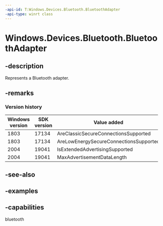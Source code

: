```yaml
---
-api-id: T:Windows.Devices.Bluetooth.BluetoothAdapter
-api-type: winrt class
---
```


<!-- Class syntax.
public class BluetoothAdapter 
-->

# Windows.Devices.Bluetooth.BluetoothAdapter

## -description
Represents a Bluetooth adapter.

## -remarks

### Version history

| Windows version | SDK version | Value added |
| -- | -- | -- |
| 1803 | 17134 | AreClassicSecureConnectionsSupported |
| 1803 | 17134 | AreLowEnergySecureConnectionsSupported |
| 2004 | 19041 | IsExtendedAdvertisingSupported |
| 2004 | 19041 | MaxAdvertisementDataLength |

## -see-also

## -examples

## -capabilities
bluetooth

